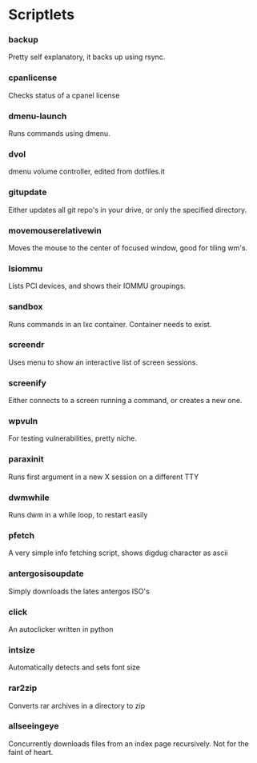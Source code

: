 # Scriptlets
### backup ###
Pretty self explanatory, it backs up using rsync.
### cpanlicense ###
Checks status of a cpanel license
### dmenu-launch ###
Runs commands using dmenu.
### dvol ###
dmenu volume controller, edited from dotfiles.it
### gitupdate ###
Either updates all git repo's in your drive, or only the specified directory.
### movemouserelativewin ###
Moves the mouse to the center of focused window, good for tiling wm's.
### lsiommu ###
Lists PCI devices, and shows their IOMMU groupings.
### sandbox ###
Runs commands in an lxc container. Container needs to exist.
### screendr ###
Uses menu to show an interactive list of screen sessions.
### screenify ###
Either connects to a screen running a command, or creates a new one.
### wpvuln ###
For testing vulnerabilities, pretty niche.
### paraxinit ###
Runs first argument in a new X session on a different TTY
### dwmwhile ###
Runs dwm in a while loop, to restart easily
### pfetch ###
A very simple info fetching script, shows digdug character as ascii
### antergosisoupdate ###
Simply downloads the lates antergos ISO's
### click ###
An autoclicker written in python
### intsize ###
Automatically detects and sets font size
### rar2zip ###
Converts rar archives in a directory to zip
### allseeingeye ###
Concurrently downloads files from an index page recursively. Not for the faint of heart.
